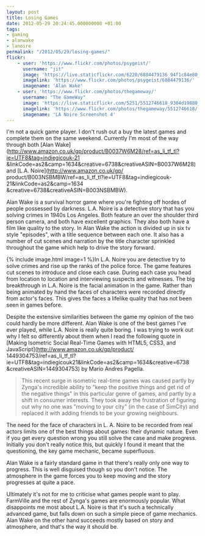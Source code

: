 ```yaml
---
layout: post
title: Losing Games
date: 2012-05-29 20:24:45.000000000 +01:00
tags:
- gaming
- alanwake
- lanoire
permalink: "/2012/05/29/losing-games/"
flickr:
    - user: 'https://www.flickr.com/photos/psygeist/'
      username: "jit"
      image: 'https://live.staticflickr.com/6220/6884479136_94f1c84e80_w.jpg'
      imagelink: 'https://www.flickr.com/photos/psygeist/6884479136/'
      imagename: 'Alan Wake'
    - user: 'https://www.flickr.com/photos/thegameway/'
      username: "The GameWay"
      image: 'https://live.staticflickr.com/5251/5512746618_9304d19880_w.jpg'
      imagelink: 'https://www.flickr.com/photos/thegameway/5512746618/'
      imagename: 'LA Noire Screenshot 4'
---
```

I'm not a quick game player. I don't rush out a buy the latest games and complete them on the same weekend.
Currently I'm most of the way through both
[Alan Wake](http://www.amazon.co.uk/gp/product/B0037W6M28/ref=as_li_tf_tl?ie=UTF8&tag=indiegicouk-21
&linkCode=as2&camp=1634&creative=6738&creativeASIN=B0037W6M28) and [L.A. Noire](http://www.amazon.co.uk/gp/
product/B003NSBMBW/ref=as_li_tf_tl?ie=UTF8&tag=indiegicouk-21&linkCode=as2&camp=1634
&creative=6738&creativeASIN=B003NSBMBW).

Alan Wake is a survival horror game where you're fighting off hordes of people possessed by darkness. L.A.
Noire is a detective story that has you solving crimes in 1940s Los Angeles. Both feature an over the shoulder
third person camera, and both have excellent graphics. They also both have a film like quality to the story.
In Alan Wake the action is divided up in six tv style "episodes", with a title sequence between each one. It
also has a number of cut scenes and narration by the title character sprinkled throughout the game which help
to drive the story forward.
<!--more-->

{% include image.html image=1 %}In L.A. Noire you are detective try to solve crimes and rise up the ranks of
the police force. The game features cut scenes to introduce and close each case. During each case you head
from location to location and interviewing suspects and witnesses. The big breakthrough in L.A. Noire is the
facial animation in the game. Rather than being animated by hand the faces of characters were recorded
directly from actor's faces. This gives the faces a lifelike quality that has not been seen in games before.

Despite the extensive similarities between the game my opinion of the two could hardly be more different. Alan
Wake is one of the best games I've ever played, while L.A. Noire is really quite boring. I was trying to work
out why I felt so differently about them when I read the following quote in
[Making Isometric Social Real-Time Games with HTML5, CSS3, and JavaScript](http://www.amazon.co.uk/gp/product/
1449304753/ref=as_li_tf_tl?ie=UTF8&tag=indiegicouk21&linkCode=as2&camp=1634&creative=6738
&creativeASIN=1449304753) by Mario Andres Pagella.

> This recent surge in isometric real-time games was caused partly by Zynga's incredible ability to "keep the
> positive things and get rid of the negative things" in this particular genre of games, and partly by a shift
> in consumer interests. They took away the frustration of figuring out why no one was "moving to your city"
> (in the case of SimCity) and replaced it with adding friends to be your growing neighbours.

The need for the face of characters in L. A. Noire to be recorded from real actors limits one of the best
things about games: their dynamic nature. Even if you get every question wrong you still solve the case and
make progress. Initially you don't really notice this, but quickly I found it meant that the questioning, the
key game mechanic, became superfluous.

Alan Wake is a fairly standard game in that there's really only one way to progress. This is well disguised
though so you don't notice. The atmosphere in the game forces you to keep moving and the story progresses at
quite a pace.

Ultimately it's not for me to criticise what games people want to play. FarmVille and the rest of Zynga's
games are enormously popular. What disappoints me most about L.A. Noire is that it's such a technically
advanced game, but falls down on such a simple piece of game mechanics. Alan Wake on the other hand succeeds
mostly based on story and atmosphere, and that's the way it should be.
